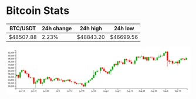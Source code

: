 # Bitcoin Stats

BTC/USDT|24h change|24h high|24h low|
|---|---|---|---|
|$48507.88|2.23%|$48843.20|$46699.56|

<img src="./chart.svg">
